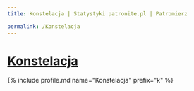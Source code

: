 ```yaml
---
title: Konstelacja | Statystyki patronite.pl | Patromierz

permalink: /Konstelacja
---
```


# [Konstelacja](https://patronite.pl/Konstelacja)

{% include profile.md name="Konstelacja" prefix="k" %}
